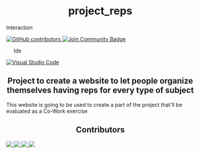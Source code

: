 <h1 align="center"> project_reps</h1>

<div style=align-items: center;">
    <p style="margin-right: 10px;">Interaction</p>
    <a href="https://github.com/abhisheknaiidu/awesome-github-profile-readme/graphs/contributors">
        <img alt="GitHub contributors" src="https://img.shields.io/github/contributors/GigiClandestino/project_reps?color=2b9348">
    </a>
    <a href="https://discord.gg/bWTznth94D">
        <img src="https://img.shields.io/discord/1195772333382717532?style=flat&label=Join%20Community&color=7289DA" alt="Join Community Badge"/>
    </a>
    <p style="margin-left: 20px; margin-right: 10px;">Ide</p>
    <a href="https://code.visualstudio.com/">
        <img src="https://img.shields.io/badge/Visual%20Studio%20Code-007ACC?logo=visualstudiocode&logoColor=fff&style=plastic" alt="Visual Studio Code">
    </a>
</div>

<h2 align="center"> Project to create a website to let people organize themselves having reps for every type of subject</h2>
<p>This website is going to be used to create a part of the project that'll be evaluated as a Co-Work exercise</p>

<h2 align="center"> Contributors</h2>
<div>
    <a href="https://github.com/CICCIOSGAMINO/exide_vasche/graphs/contributors">
        <img src="https://contrib.rocks/image?repo=CICCIOSGAMINO/exide_vasche" />
    </a>
    <a href="https://github.com/GigiClandestino/project_reps/graphs/contributors">
        <img src="https://contrib.rocks/image?repo=GigiClandestino/project_reps" />
    </a>
    <a href="https://github.com/DuilioSeghezzi/personal-portfolio/graphs/contributors">
        <img src="https://contrib.rocks/image?repo=DuilioSeghezzi/personal-portfolio" />
    </a>
    <a href="https://github.com/Paldo70/gigiTerrone/graphs/contributors">
        <img src="https://contrib.rocks/image?repo=Paldo70/gigiTerrone" />
    </a>
</div>
